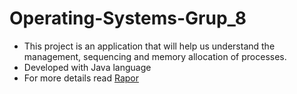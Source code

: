 # Operating-Systems-Grup_8
 - This project is an application that will help us understand the management, sequencing and memory allocation of processes.
 - Developed with Java language
 - For more details read [Rapor](https://github.com/meferbas/Operating-Systems-Grup_8/blob/main/OS-Rapor-Grup_8.pdf)



